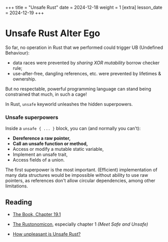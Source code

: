 +++
title = "Unsafe Rust"
date = 2024-12-18 
weight = 1
[extra]
lesson_date = 2024-12-19 
+++

# Unsafe Rust Alter Ego

So far, no operation in Rust that we performed could trigger UB (Undefined Behaviour):

- data races were prevented by _sharing XOR mutability_ borrow checker rule;
- use-after-free, dangling references, etc. were prevented by lifetimes & ownership.

But no respectable, powerful programming language can stand being constrained that much, in such a cage!

In Rust, `unsafe` keyworld unleashes the hidden superpowers.

### Unsafe superpowers

Inside a `unsafe { ... }` block, you can (and normally you can't):

- **Dereference a raw pointer,**
- **Call an unsafe function or method,**
- Access or modify a mutable static variable,
- Implement an unsafe trait,
- Access fields of a union.

The first superpower is the most important. (Efficient) implementation of many data structures would be impossible without ability to use raw pointers, as references don't allow circular dependencies, among other limitations.

## Reading

- [The Book, Chapter 19.1](https://doc.rust-lang.org/book/ch19-01-unsafe-rust.html)

- [The Rustonomicon](https://doc.rust-lang.org/nomicon/), especially chapter 1 _(Meet Safe and Unsafe)_

- [How unpleasant is Unsafe Rust?](https://www.reddit.com/r/rust/comments/16i8lo2/how_unpleasant_is_unsafe_rust/)
